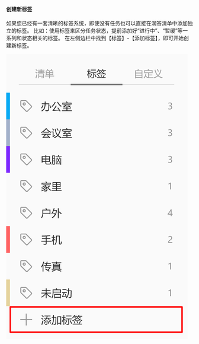 #### 创建新标签

如果您已经有一套清晰的标签系统，即使没有任务也可以直接在滴答清单中添加独立的标签。 比如：使用标签来区分任务状态，提前添加好“进行中”、“暂缓”等一系列和状态相关的标签。 在左侧边栏中找到【标签】-【添加标签】，即可开始创建新标签。

![winnewtag](../../images/Windows/tag/pasted%20image%200%203.png)

